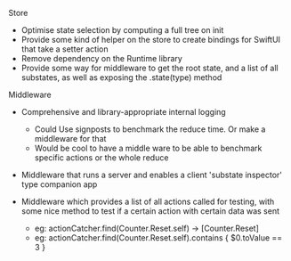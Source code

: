 Store

- Optimise state selection by computing a full tree on init
- Provide some kind of helper on the store to create bindings for SwiftUI that take a setter action
- Remove dependency on the Runtime library
- Provide some way for middleware to get the root state, and a list of all substates, as well as exposing the .state(type) method

Middleware

- Comprehensive and library-appropriate internal logging
  - Could Use signposts to benchmark the reduce time. Or make a middleware for that
  - Would be cool to have a middle ware to be able to benchmark specific actions or the whole reduce

- Middleware that runs a server and enables a client 'substate inspector' type companion app

- Middleware which provides a list of all actions called for testing, with some nice method to test if a certain action with certain data was sent
  - eg: actionCatcher.find(Counter.Reset.self) -> [Counter.Reset]
  - eg: actionCatcher.find(Counter.Reset.self).contains { $0.toValue == 3 }
